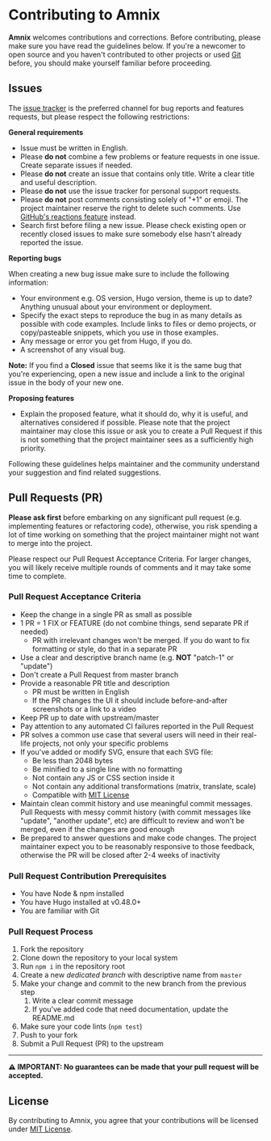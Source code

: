 # Contributing to Amnix

**Amnix** welcomes contributions and corrections. Before contributing, please make sure you have read the guidelines
below. If you're a newcomer to open source and you haven't contributed to other projects or used
[Git](https://git-scm.com/) before, you should make yourself familiar before proceeding.

## Issues

The [issue tracker](https://github.com/vimux/amnix/issues) is the preferred channel for bug reports and features
requests, but please respect the following restrictions:

**General requirements**

* Issue must be written in English.
* Please **do not** combine a few problems or feature requests in one issue. Create separate issues if needed.
* Please **do not** create an issue that contains only title. Write a clear title and useful description.
* Please **do not** use the issue tracker for personal support requests.
* Please **do not** post comments consisting solely of "+1" or emoji. The project maintainer reserve the right to delete
such comments. Use
[GitHub's reactions feature](https://github.com/blog/2119-add-reactions-to-pull-requests-issues-and-comments) instead.
* Search first before filing a new issue. Please check existing open or recently closed issues to make sure somebody
else hasn't already reported the issue.

**Reporting bugs**

When creating a new bug issue make sure to include the following information:

* Your environment e.g. OS version, Hugo version, theme is up to date? Anything unusual about your environment or
deployment.
* Specify the exact steps to reproduce the bug in as many details as possible with code examples. Include links to files
or demo projects, or copy/pasteable snippets, which you use in those examples.
* Any message or error you get from Hugo, if you do.
* A screenshot of any visual bug.

**Note:** If you find a **Closed** issue that seems like it is the same bug that you're experiencing, open a new issue
and include a link to the original issue in the body of your new one.

**Proposing features**

* Explain the proposed feature, what it should do, why it is useful, and alternatives considered if possible. Please
note that the project maintainer may close this issue or ask you to create a Pull Request if this is not something that
the project maintainer sees as a sufficiently high priority.

Following these guidelines helps maintainer and the community understand your suggestion and find related suggestions.

## Pull Requests (PR)

**Please ask first** before embarking on any significant pull request (e.g. implementing features or refactoring code),
otherwise, you risk spending a lot of time working on something that the project maintainer might not want to merge into
the project.

Please respect our Pull Request Acceptance Criteria. For larger changes, you will likely receive multiple rounds of
comments and it may take some time to complete.

### Pull Request Acceptance Criteria

* Keep the change in a single PR as small as possible
* 1 PR = 1 FIX or FEATURE (do not combine things, send separate PR if needed)
  * PR with irrelevant changes won't be merged. If you do want to fix formatting or style, do that in a separate PR
* Use a clear and descriptive branch name (e.g. **NOT** "patch-1" or "update")
* Don't create a Pull Request from master branch
* Provide a reasonable PR title and description
  * PR must be written in English
  * If the PR changes the UI it should include before-and-after screenshots or a link to a video
* Keep PR up to date with upstream/master
* Pay attention to any automated CI failures reported in the Pull Request
* PR solves a common use case that several users will need in their real-life projects, not only your specific problems
* If you've added or modify SVG, ensure that each SVG file:
  * Be less than 2048 bytes
  * Be minified to a single line with no formatting
  * Not contain any JS or CSS section inside it
  * Not contain any additional transformations (matrix, translate, scale)
  * Сompatible with [MIT License](LICENSE)
* Maintain clean commit history and use meaningful commit messages. Pull Requests with messy commit history (with
commit messages like "update", "another update", etc) are difficult to review and won't be merged, even if the changes
are good enough
* Be prepared to answer questions and make code changes. The project maintainer expect you to be reasonably responsive
to those feedback, otherwise the PR will be closed after 2-4 weeks of inactivity

### Pull Request Contribution Prerequisites

* You have Node & npm installed
* You have Hugo installed at v0.48.0+
* You are familiar with Git

### Pull Request Process

1. Fork the repository
1. Clone down the repository to your local system
1. Run `npm i` in the repository root
1. Create a new *dedicated branch* with descriptive name from `master`
1. Make your change and commit to the new branch from the previous step
   1. Write a clear commit message
   1. If you've added code that need documentation, update the README.md
1. Make sure your code lints (`npm test`)
1. Push to your fork
1. Submit a Pull Request (PR) to the upstream

---

**⚠️ IMPORTANT: No guarantees can be made that your pull request will be accepted.**

## License

By contributing to Amnix, you agree that your contributions will be licensed under [MIT License](LICENSE).
